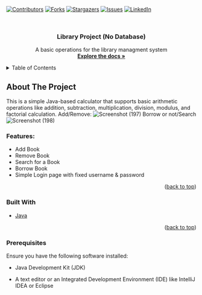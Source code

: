 <a name="readme-top"></a>

<!-- PROJECT SHIELDS -->

[![Contributors][contributors-shield]][contributors-url]
[![Forks][forks-shield]][forks-url]
[![Stargazers][stars-shield]][stars-url]
[![Issues][issues-shield]][issues-url]
[![LinkedIn][linkedin-shield]][linkedin-url]



<!-- PROJECT LOGO -->
<br />
<div align="center">
  <h3 align="center">Library Project (No Database)</h3>

  <p align="center">
    A basic operations for the library managment system 
    <br />
    <a href="https://github.com/Arsany-Osama/Library-Project-Java/tree/master"><strong>Explore the docs »</strong></a>
  </p>
</div>



<!-- TABLE OF CONTENTS -->
<details>
  <summary>Table of Contents</summary>
  <ol>
    <li>
      <a href="#about-the-project">About The Project</a>
      <ul>
        <li><a href="#built-with">Built With</a></li>
      </ul>
    </li>
    <li>
      <a href="#getting-started">Getting Started</a>
      <ul>
        <li><a href="#prerequisites">Prerequisites</a></li>
      </ul>
    </li>
  </ol>
</details>



<!-- ABOUT THE PROJECT -->

## About The Project

This is a simple Java-based calculator that supports basic arithmetic operations like addition, subtraction, multiplication, division, modulus, and factorial calculation.
Add/Remove:
![Screenshot (197)](https://github.com/Arsany-Osama/Library-Project-Java/assets/160052013/788fd150-8462-418d-a558-628357dc5456)
Borrow or not/Search
![Screenshot (198)](https://github.com/Arsany-Osama/Library-Project-Java/assets/160052013/d26d4b4c-a560-4b5f-ae85-3b6b48c08cee)

### Features:
- Add Book
- Remove Book
- Search for a Book
- Borrow Book
- Simple Login page with fixed username & password

<p align="right">(<a href="#readme-top">back to top</a>)</p>



### Built With

* [Java](https://www.oracle.com/java/)

<p align="right">(<a href="#readme-top">back to top</a>)</p>

### Prerequisites

Ensure you have the following software installed:
* Java Development Kit (JDK)
* A text editor or an Integrated Development Environment (IDE) like IntelliJ IDEA or Eclipse

  [contributors-shield]: https://img.shields.io/github/contributors/Arsany-Osama/Library-Project-Java.svg?style=for-the-badge
[contributors-url]: https://github.com/Arsany-Osama/Library-Project-Java/graphs/contributors
[forks-shield]: https://img.shields.io/github/forks/Arsany-Osama/Library-Project-Java.svg?style=for-the-badge
[forks-url]: https://github.com/Arsany-Osama/Library-Project-Java/network/members
[stars-shield]: https://img.shields.io/github/stars/Arsany-Osama/Library-Project-Java.svg?style=for-the-badge
[stars-url]: https://github.com/Arsany-Osama/Library-Project-Java/stargazers
[issues-shield]: https://img.shields.io/github/issues/Arsany-Osama/Library-Project-Java.svg?style=for-the-badge
[issues-url]: https://github.com/Arsany-Osama/Library-Project-Java/issues
[linkedin-shield]: https://img.shields.io/badge/-LinkedIn-black.svg?style=for-the-badge&logo=linkedin&colorB=555
[linkedin-url]: https://linkedin.com/in/arsany-osama-446942264
